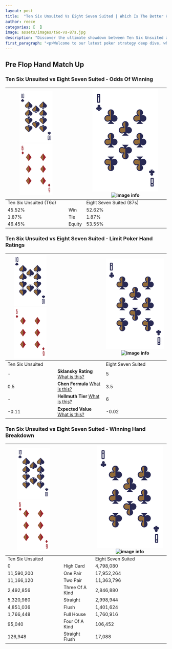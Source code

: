 ```yaml
---
layout: post
title:  "Ten Six Unsuited Vs Eight Seven Suited | Which Is The Better Hand In Poker? A Complete Guide"
author: reece
categories: [  ]
image: assets/images/t6o-vs-87s.jpg
description: "Discover the ultimate showdown between Ten Six Unsuited and Eight Seven Suited in poker! Uncover the odds, strategies, and scenarios where one hand triumphs over the other. Get ready to up your poker game with this thrilling analysis."
first_paragraph: "<p>Welcome to our latest poker strategy deep dive, where we're pitting two distinct hands against each other in a high-stakes showdown: Ten Six Unsuited vs Eight Seven Suited.</p><p>In the dynamic world of poker, every decision counts, and knowing which hand holds the upper hand is key to your success at the table.</p><p>In this article, we'll dissect these two hands, explore the scenarios where one dominates the other, and equip you with the knowledge to make strategic choices that can tip the odds in your favor.</p><p>Get ready to unravel the intriguing dynamics of these poker hands and elevate your game to new heights.</p>"
---
```




[comment]: # (sp0)

## Pre Flop Hand Match Up

<div class="table hand-ratings" markdown="1"> 



### Ten Six Unsuited vs Eight Seven Suited - Odds Of Winning


    
| ![image info](assets/images/hand1/T.png) ![image info](assets/images/hand1/6o.png) |  | ![image info](assets/images/hand2/8.png) ![image info](assets/images/hand2/7s.png) |
| -------- | -------- | -------- |
| Ten Six Unsuited (T6o) |  | Eight Seven Suited (87s) |
| 45.52% | Win | 52.62% |
| 1.87% | Tie | 1.87% |
| 46.45% | Equity | 53.55% |




[comment]: # (sp1)



### Ten Six Unsuited vs Eight Seven Suited - Limit Poker Hand Ratings


    
| ![image info](assets/images/hand1/T.png) ![image info](assets/images/hand1/6o.png) |  | ![image info](assets/images/hand2/8.png) ![image info](assets/images/hand2/7s.png) |
| -------- | -------- | -------- |
| Ten Six Unsuited |  | Eight Seven Suited |
| - | **Sklansky Rating** [What is this?](/sklansky-rating-explained) | 5 |
| 0.5 | **Chen Formula** [What is this?](/chen-formula-explained) | 3.5 |
| - | **Hellmuth Tier** [What is this?](/Hellmuth-tier-explained) | 6 |
| -0.11 | **Expected Value** [What is this?](/expected-value-explained) | -0.02 |




[comment]: # (sp2)



### Ten Six Unsuited vs Eight Seven Suited - Winning Hand Breakdown


    
| ![image info](assets/images/hand1/T.png) ![image info](assets/images/hand1/6o.png) |  | ![image info](assets/images/hand2/8.png) ![image info](assets/images/hand2/7s.png) |
| -------- | -------- | -------- |
| Ten Six Unsuited |  | Eight Seven Suited |
| 0 | High Card | 4,798,080 |
| 11,590,200 | One Pair | 17,952,264 |
| 11,166,120 | Two Pair | 11,363,796 |
| 2,492,856 | Three Of A Kind | 2,846,880 |
| 5,320,980 | Straight | 2,998,944 |
| 4,851,036 | Flush | 1,401,624 |
| 1,766,448 | Full House | 1,760,916 |
| 95,040 | Four Of A Kind | 106,452 |
| 126,948 | Straight Flush | 17,088 |




[comment]: # (sp3)



</div>

[comment]: # (sp4)



[comment]: # (sp5)

